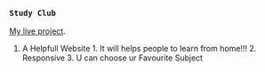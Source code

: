 ### `Study Club`

 [My live project](https://epic-joliot-180ebb.netlify.app/).



1. A Helpfull Website
              1. It will helps people to learn from home!!!
              2. Responsive
              3. U can choose ur Favourite Subject
        